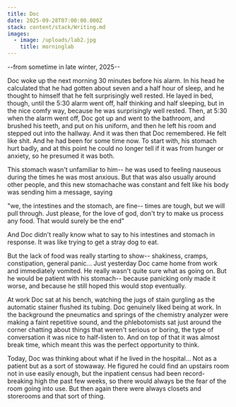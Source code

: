 ```yaml
---
title: Doc
date: 2025-09-28T07:00:00.000Z
stack: content/stack/Writing.md
images:
  - image: /uploads/lab2.jpg
    title: morninglab
---
```


\--from sometime in late winter, 2025--

Doc woke up the next morning 30 minutes before his alarm. In his head he calculated that he had gotten about seven and a half hour of sleep, and he thought to himself that he felt surprisingly well rested. He layed in bed, though, until the 5:30 alarm went off, half thinking and half sleeping, but in the nice comfy way, because he was surprisingly well rested. Then, at 5:30 when the alarm went off, Doc got up and went to the bathroom, and brushed his teeth, and put on his uniform, and then he left his room and stepped out into the hallway. And it was then that Doc remembered. He felt like shit. And he had been for some time now. To start with, his stomach hurt badly, and at this point he could no longer tell if it was from hunger or anxiety, so he presumed it was both.

This stomach wasn't unfamiliar to him-- he was used to feeling nauseous during the times he was most anxious. But that was also usually around other people, and this new stomachache was constant and felt like his body was sending him a message, saying 

"we, the intestines and the stomach, are fine-- times are tough, but we will pull through. Just please, for the love of god, don't try to make us process any food. That would surely be the end"

And Doc didn't really know what to say to his intestines and stomach in response. It was like trying to get a stray dog to eat. 

But the lack of food was really starting to show-- shakiness, cramps, constipation, general panic... Just yesterday Doc came home from work and immediately vomited. He really wasn't quite sure what as going on. But he would be patient with his stomach-- because panicking only made it worse, and because he still hoped this would stop eventually. 

At work Doc sat at his bench, watching the jugs of stain gurgling as the automatic stainer flushed its tubing. Doc genuinely liked being at work. In the background the pneumatics and springs of the chemistry analyzer were making a faint repetitive sound, and the phlebotomists sat just around the corner chatting about things that weren't serious or boring, the type of conversation it was nice to half-listen to. And on top of that it was almost break time, which meant this was the perfect opportunity to think.

Today, Doc was thinking about what if he lived in the hospital... Not as a patient but as a sort of stowaway. He figured he could find an upstairs room not in use easily enough, but the inpatient census had been record-breaking high the past few weeks, so there would always be the fear of the room going into use. But then again there were always closets and storerooms and that sort of thing.
